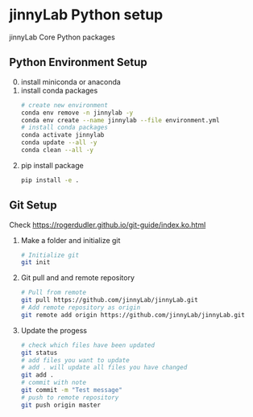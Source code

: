 # jinnyLab Python setup

jinnyLab Core Python packages

## Python Environment Setup
00. install miniconda or anaconda
01. install conda packages
    ```bash
    # create new environment
    conda env remove -n jinnylab -y
    conda env create --name jinnylab --file environment.yml
    # install conda packages
    conda activate jinnylab
    conda update --all -y
    conda clean --all -y

02. pip install package
    ```bash
    pip install -e .
    ```



## Git Setup
Check https://rogerdudler.github.io/git-guide/index.ko.html
01. Make a folder and initialize git
    ```bash
    # Initialize git
    git init
    ```
02. Git pull and and remote repository
    ```bash
    # Pull from remote
    git pull https://github.com/jinnyLab/jinnyLab.git
    # Add remote repository as origin
    git remote add origin https://github.com/jinnyLab/jinnyLab.git
    ```
03. Update the progess
    ```bash
    # check which files have been updated
    git status
    # add files you want to update
    # add . will update all files you have changed
    git add .
    # commit with note
    git commit -m "Test message"
    # push to remote repository
    git push origin master
